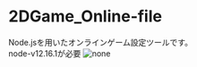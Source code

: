 # 2DGame_Online-file
Node.jsを用いたオンラインゲーム設定ツールです。  
node-v12.16.1が必要
![none](https://user-images.githubusercontent.com/88083230/157492946-617c4089-6226-4ee0-b5b0-fe378b4edee7.png)
